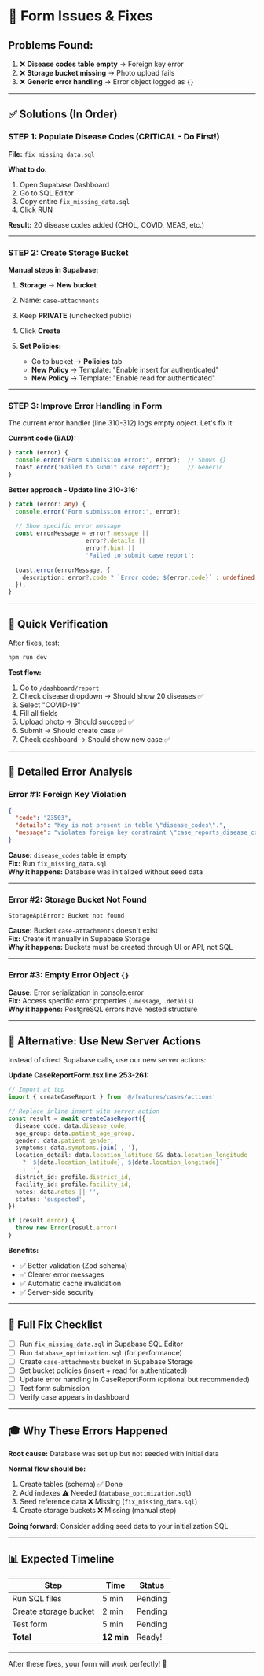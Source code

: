 # 🔧 Form Issues & Fixes

## Problems Found:

1. ❌ **Disease codes table empty** → Foreign key error
2. ❌ **Storage bucket missing** → Photo upload fails
3. ❌ **Generic error handling** → Error object logged as `{}`

---

## ✅ Solutions (In Order)

### STEP 1: Populate Disease Codes (CRITICAL - Do First!)

**File:** `fix_missing_data.sql`

**What to do:**
1. Open Supabase Dashboard
2. Go to SQL Editor  
3. Copy entire `fix_missing_data.sql`
4. Click RUN

**Result:** 20 disease codes added (CHOL, COVID, MEAS, etc.)

---

### STEP 2: Create Storage Bucket

**Manual steps in Supabase:**

1. **Storage** → **New bucket**
2. Name: `case-attachments`
3. Keep **PRIVATE** (unchecked public)
4. Click **Create**

5. **Set Policies:**
   - Go to bucket → **Policies** tab
   - **New Policy** → Template: "Enable insert for authenticated"
   - **New Policy** → Template: "Enable read for authenticated"

---

### STEP 3: Improve Error Handling in Form

The current error handler (line 310-312) logs empty object. Let's fix it:

**Current code (BAD):**
```typescript
} catch (error) {
  console.error('Form submission error:', error);  // Shows {}
  toast.error('Failed to submit case report');     // Generic
}
```

**Better approach - Update line 310-316:**

```typescript
} catch (error: any) {
  console.error('Form submission error:', error);
  
  // Show specific error message
  const errorMessage = error?.message || 
                      error?.details || 
                      error?.hint ||
                      'Failed to submit case report';
  
  toast.error(errorMessage, {
    description: error?.code ? `Error code: ${error.code}` : undefined
  });
}
```

---

## 🎯 Quick Verification

After fixes, test:

```bash
npm run dev
```

**Test flow:**
1. Go to `/dashboard/report`
2. Check disease dropdown → Should show 20 diseases ✅
3. Select "COVID-19"
4. Fill all fields
5. Upload photo → Should succeed ✅  
6. Submit → Should create case ✅
7. Check dashboard → Should show new case ✅

---

## 🐛 Detailed Error Analysis

### Error #1: Foreign Key Violation

```json
{
  "code": "23503",
  "details": "Key is not present in table \"disease_codes\".",
  "message": "violates foreign key constraint \"case_reports_disease_code_fkey\""
}
```

**Cause:** `disease_codes` table is empty  
**Fix:** Run `fix_missing_data.sql`  
**Why it happens:** Database was initialized without seed data

---

### Error #2: Storage Bucket Not Found

```
StorageApiError: Bucket not found
```

**Cause:** Bucket `case-attachments` doesn't exist  
**Fix:** Create it manually in Supabase Storage  
**Why it happens:** Buckets must be created through UI or API, not SQL

---

### Error #3: Empty Error Object `{}`

**Cause:** Error serialization in console.error  
**Fix:** Access specific error properties (`.message`, `.details`)  
**Why it happens:** PostgreSQL errors have nested structure

---

## 📝 Alternative: Use New Server Actions

Instead of direct Supabase calls, use our new server actions:

**Update CaseReportForm.tsx line 253-261:**

```typescript
// Import at top
import { createCaseReport } from '@/features/cases/actions'

// Replace inline insert with server action
const result = await createCaseReport({
  disease_code: data.disease_code,
  age_group: data.patient_age_group,
  gender: data.patient_gender,
  symptoms: data.symptoms.join(', '),
  location_detail: data.location_latitude && data.location_longitude
    ? `${data.location_latitude}, ${data.location_longitude}`
    : '',
  district_id: profile.district_id,
  facility_id: profile.facility_id,
  notes: data.notes || '',
  status: 'suspected',
})

if (result.error) {
  throw new Error(result.error)
}
```

**Benefits:**
- ✅ Better validation (Zod schema)
- ✅ Clearer error messages
- ✅ Automatic cache invalidation
- ✅ Server-side security

---

## 🚀 Full Fix Checklist

- [ ] Run `fix_missing_data.sql` in Supabase SQL Editor
- [ ] Run `database_optimization.sql` (for performance)
- [ ] Create `case-attachments` bucket in Supabase Storage
- [ ] Set bucket policies (insert + read for authenticated)
- [ ] Update error handling in CaseReportForm (optional but recommended)
- [ ] Test form submission
- [ ] Verify case appears in dashboard

---

## 🎓 Why These Errors Happened

**Root cause:** Database was set up but not seeded with initial data

**Normal flow should be:**
1. Create tables (schema) ✅ Done
2. Add indexes ⚠️ Needed (`database_optimization.sql`)
3. Seed reference data ❌ Missing (`fix_missing_data.sql`)
4. Create storage buckets ❌ Missing (manual step)

**Going forward:** Consider adding seed data to your initialization SQL

---

## 📊 Expected Timeline

| Step | Time | Status |
|------|------|--------|
| Run SQL files | 5 min | Pending |
| Create storage bucket | 2 min | Pending |
| Test form | 5 min | Pending |
| **Total** | **12 min** | Ready! |

---

After these fixes, your form will work perfectly! 🎉
